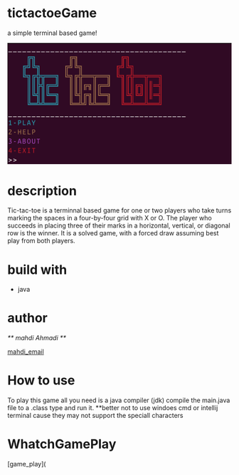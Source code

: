 # tictactoeGame
 a simple terminal based game!
 
![image_of_start_menu](https://github.com/mahdiahmadii/tictactoeGame/blob/main/Screenshot%20from%202023-03-22%2013-46-50.png?raw=true)
 
 # description
 Tic-tac-toe is a terminnal based game for one or two players who take turns marking the spaces in a four-by-four grid with X or O. The player who succeeds in placing three of their marks in a horizontal, vertical, or diagonal row is the winner. It is a solved game, with a forced draw assuming best play from both players. 
 
# build with
- java

# author
_** mahdi Ahmadi **_

  [mahdi_email](mahdi2002ahmadi82@gmail.com)
 
 
# How to use 
 To play this game all you need is a java compiler (jdk) 
 compile the main.java file to a .class type and run it.
 **better not to use windoes cmd or intellij terminal cause they may not support the speciall characters
 
# WhatchGamePlay
 [game_play](
